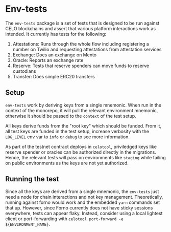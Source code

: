 # Env-tests

The `env-tests` package is a set of tests that is designed to be run against CELO blockchains and assert that various platform interactions work as intended. It currently has tests for the following:

1. Attestations: Runs through the whole flow including registering a number on Twilio and requesting attestations from attestation services
2. Exchange: Does an exchange on Mento
3. Oracle: Reports an exchange rate
4. Reserve: Tests that reserve spenders can move funds to reserve custodians
5. Transfer: Does simple ERC20 transfers

## Setup

`env-tests` work by deriving keys from a single mnemonic. When run in the context of the monorepo, it will pull the relevant environment mnemonic, otherwise it should be passed to the `context` of the test setup.

All keys derive funds from the "root key" which should be funded. From it, all test keys are funded in the test setup, increase verbosity with the `LOG_LEVEL` env var to `info` or `debug` to see more information.

As part of the testnet contract deploys in `celotool`, priviledged keys like reserve spender or oracles can be authorized directly in the migrations. Hence, the relevant tests will pass on environments like `staging` while failing on public environments as the keys are not yet authorized.

## Running the test

Since all the keys are derived from a single mnemonic, the `env-tests` just need a node for chain interactions and not key management. Theoretically, running against forno would work and the embedded `yarn` commands set that up. However, since Forno currently does not have sticky sessions everywhere, tests can appear flaky. Instead, consider using a local lightest client or port-forwarding with `celotool port-forward -e ${ENVIRONMENT_NAME}`.

